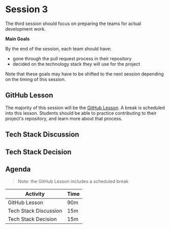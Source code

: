 # Session 3
The third session should focus on preparing the teams for actual development work.

**Main Goals**

By the end of the session, each team should have:

- gone through the pull request process in their repository
- decided on the technology stack they will use for the project

Note that these goals may have to be shifted to the next session depending on the timing of this session.

## GitHub Lesson
The majority of this session will be the [GitHub Lesson](../GitHubLesson/README.md). A break is scheduled into this lesson. Students should be able to practice contributing to their project's repository, and learn more about that process.

## Tech Stack Discussion


## Tech Stack Decision


## Agenda
>Note: the GitHub Lesson includes a scheduled break

| Activity | Time |
|-|-|
| GitHub Lesson | 90m |
| Tech Stack Discussion | 15m |
| Tech Stack Decision | 15m |
